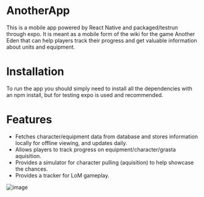 # AnotherApp
This is a mobile app powered by React Native and packaged/testrun through expo. It is meant as a mobile form of the wiki for the game Another Eden that can help players track their progress and get valuable information about units and equipment.

# Installation
To run the app you should simply need to install all the dependencies with an npm install, but for testing expo is used and recommended.

# Features
- Fetches character/equipment data from database and stores information locally for offline viewing, and updates daily.
- Allows players to track progress on equipment/character/grasta aquisition.
- Provides a simulator for character pulling (aquisition) to help showcase the chances.
- Provides a tracker for LoM gameplay.

![image](https://user-images.githubusercontent.com/68292487/125209110-751a1400-e24b-11eb-9ba5-d832713d0cde.png)
